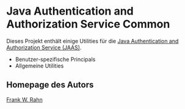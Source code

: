 # Java Authentication and Authorization Service Common
Dieses Projekt enthält einige Utilities für die [Java Authentication and Authorization Service (JAAS)](http://docs.oracle.com/javase/7/docs/technotes/guides/security/jaas/JAASRefGuide.html).

* Benutzer-spezifische Principals
* Allgemeine Utilities

## Homepage des Autors
[Frank W. Rahn](http://www.frank-rahn.de)